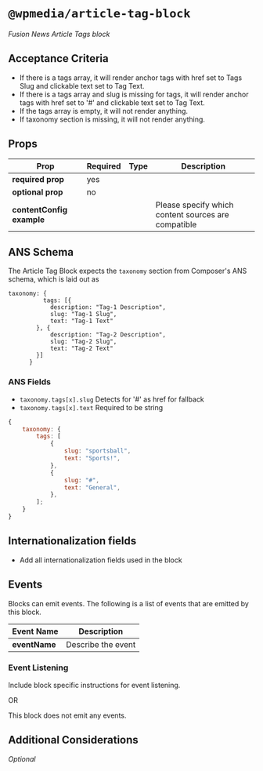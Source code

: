 # `@wpmedia/article-tag-block`

_Fusion News Article Tags block_

## Acceptance Criteria

- If there is a tags array, it will render anchor tags with href set to Tags Slug and clickable text set to Tag Text.
- If there is a tags array and slug is missing for tags, it will render anchor tags with href set to '#' and clickable text set to Tag Text.
- If the tags array is empty, it will not render anything.
- If taxonomy section is missing, it will not render anything.

## Props

| **Prop**                  | **Required** | **Type** | **Description**                                     |
| ------------------------- | ------------ | -------- | --------------------------------------------------- |
| **required prop**         | yes          |          |                                                     |
| **optional prop**         | no           |          |                                                     |
| **contentConfig example** |              |          | Please specify which content sources are compatible |

## ANS Schema

The Article Tag Block expects the `taxonomy` section from Composer's ANS schema, which is laid out as

```
taxonomy: {
          tags: [{
            description: "Tag-1 Description",
            slug: "Tag-1 Slug",
            text: "Tag-1 Text"
        }, {
            description: "Tag-2 Description",
            slug: "Tag-2 Slug",
            text: "Tag-2 Text"
        }]
      }
```

### ANS Fields

- `taxonomy.tags[x].slug` Detects for '#' as href for fallback
- `taxonomy.tags[x].text` Required to be string

```js
{
	taxonomy: {
		tags: [
			{
				slug: "sportsball",
				text: "Sports!",
			},
			{
				slug: "#",
				text: "General",
			},
		];
	}
}
```

## Internationalization fields

- Add all internationalization fields used in the block

## Events

Blocks can emit events. The following is a list of events that are emitted by this block.

| **Event Name** | **Description**    |
| -------------- | ------------------ |
| **eventName**  | Describe the event |

### Event Listening

Include block specific instructions for event listening.

OR

This block does not emit any events.

## Additional Considerations

_Optional_
